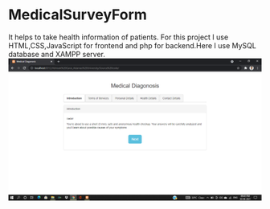 # MedicalSurveyForm
It helps to take health information of patients.
For this project I use HTML,CSS,JavaScript for frontend and php for backend.Here I use MySQL database and XAMPP server.
<img src='https://github.com/abhi-s19/MedicalSurveyForm/blob/main/preview/prev1.png'>
